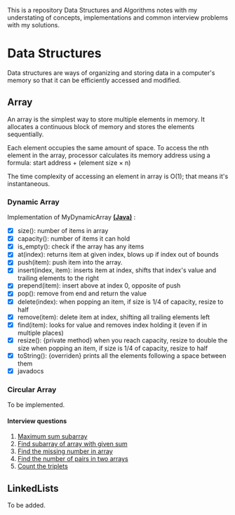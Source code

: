 This is a repository Data Structures and Algorithms notes with my understating of concepts, implementations and common interview problems with my solutions.
# Data Structures
Data structures are ways of organizing and storing data in a computer's memory so that it can be efficiently accessed and modified.
## Array
An array is the simplest way to store multiple elements in memory. It allocates a continuous block of memory and stores the elements sequentially. 

Each element occupies the same amount of space. To access the nth element in the array, processor calculates its memory address using a formula: 
start address + (element size × n)

The time complexity of accessing an element in array is O(1); that means it's instantaneous.

### Dynamic Array
Implementation of MyDynamicArray **[(Java)](Data_Structures/Array/MyDynamicArray.java)** :
- [x] size(): number of items in array
- [x] capacity(): number of items it can hold
- [x] is_empty(): check if the array has any items
- [x] at(index): returns item at given index, blows up if index out of bounds
- [x] push(item): push item into the array.
- [x] insert(index, item): inserts item at index, shifts that index's value and trailing elements to the right
- [x] prepend(item): insert above at index 0, opposite of push
- [x] pop(): remove from end and return the value
- [x] delete(index): when popping an item, if size is 1/4 of capacity, resize to half
- [x] remove(item): delete item at index, shifting all trailing elements left
- [x] find(item): looks for value and removes index holding it (even if in multiple places)
- [x] resize(): {private method} when you reach capacity, resize to double the size when popping an item, if size is 1/4 of capacity, resize to half
- [x] toString(): {overriden} prints all the elements following a space between them
- [x] javadocs

### Circular Array
To be implemented. 

#### Interview questions
1. [Maximum sum subarray](Problems_with_Solutions/Arrays/Max_Sum_Subarray/)
2. [Find subarray of array with given sum](Problems_with_Solutions/Arrays/Subarray_with_given_sum/)
3. [Find the missing number in array](Problems_with_Solutions/Arrays/Missing_number/)
4. [Find the number of pairs in two arrays](Problems_with_Solutions/Arrays/Number_of_pairs/)
5. [Count the triplets](Problems_with_Solutions/Arrays/Count_triplets/)

## LinkedLists
To be added.